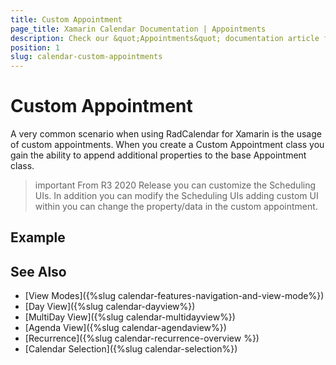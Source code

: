 ```yaml
---
title: Custom Appointment
page_title: Xamarin Calendar Documentation | Appointments
description: Check our &quot;Appointments&quot; documentation article for Telerik Calendar for Xamarin control.
position: 1
slug: calendar-custom-appointments
---
```


# Custom Appointment

A very common scenario when using RadCalendar for Xamarin is the usage of custom appointments. When you create a Custom Appointment class you gain the ability to append additional properties to the base Appointment class.

>important From R3 2020 Release you can customize the Scheduling UIs. In addition you can modify the Scheduling UIs adding custom UI within you can change the property/data in the custom appointment.


## Example


## See Also

* [View Modes]({%slug calendar-features-navigation-and-view-mode%})
* [Day View]({%slug calendar-dayview%})
* [MultiDay View]({%slug calendar-multidayview%})
* [Agenda View]({%slug calendar-agendaview%})
* [Recurrence]({%slug calendar-recurrence-overview %})
* [Calendar Selection]({%slug calendar-selection%})

